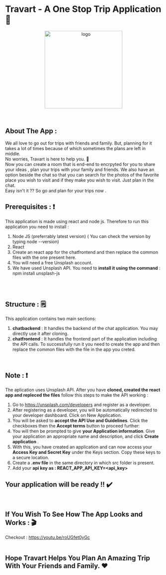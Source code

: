 # Travart - A One Stop Trip Application 🛫
<p align="center">
  <img src="https://github.com/HVbajoria/Travart/blob/main/chatfrontend/src/home/Travart.png" width="250" alt="logo" >
 </p>
 </br>
 
## About The App :
We all love to go out for trips with friends and family. But, planning for it takes a lot of times because of which sometimes the plans are left in middle.</br>
No worries, Travart is here to help you. :star_struck: </br>
Now you can create a room that is end-end to encrpyted for you to share your ideas , plan your trips with your family and friends. We also have an option beside the chat so that you can search for the photos of the favorite place you wish to visit and if they make you wish to visit. Just plan in the chat. </br>
Easy isn't it ?? So go and plan for your trips now .
</br>

## Prerequisites : ❗
This application is made using react and node js. Therefore to run this application you need to install :
1) Node JS (preferrably latest version) ( You can check the version by typing node --version)</br>
2) React</br>
3) Create an react app for the chatfrontend and then replace the common files with the one present here.</br>
4) You will need a free Unsplash account.</br>
5) We have used Unsplash API. You need to **install it using the command** : npm install unsplash-js</br>
</br>
</br>

## Structure : 🗒️
This application contains two main sections:
1) **chatbackend** : It handles the backend of the chat application. You may directly use it after cloning.
2) **chatfrontend** : It handles the frontend part of the application including the API calls. To successfully run it you need to create the app and then replace the common files with the file in the app you creted.
</br>

## Note : ❗
The aplication uses Unsplash API.
After you have **cloned, created the react app and repleced the files** follow this steps to make the API working :

1) Go to https://unsplash.com/developers and register as a developer.</br>
2) After registering as a developer, you will be automatically redirected to your developer dashboard. Click on New Application.</br>
3) You will be asked to **accept the API Use and Guidelines**. Click the checkboxes then the **Accept terms** button to proceed further:</br>
4) You will then be prompted to give **your Application information**. Give your application an appropriate name and description, and click **Create application** .</br>
5) With this, you have created an application and can now access your **Access Key and Secret Key** under the Keys section. Copy these keys to a secure location.</br>
6) Create a **.env file** in the same directory in which src folder is present.</br>
7) Add your **api key as : REACT_APP_API_KEY=<api_key>** </br>

## Your application will be ready !! ✔️
</br>

## If You Wish To See How The App Looks and Works : 🎬
Checkout : https://youtu.be/roUGfet0yGc
</br></br>

## Hope Travart Helps You Plan An Amazing Trip With Your Friends and Family. ❤️
